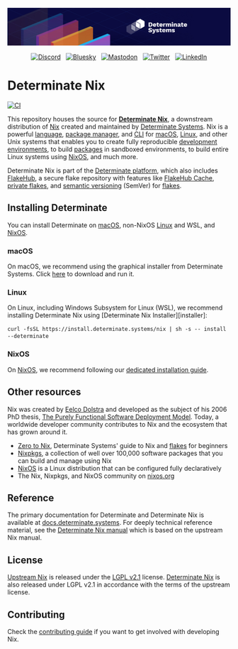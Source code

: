<p align="center">
  <a href="https://determinate.systems" target="_blank"><img src="https://raw.githubusercontent.com/determinatesystems/.github/main/.github/banner.jpg"></a>
</p>
<p align="center">
  &nbsp;<a href="https://determinate.systems/discord" target="_blank"><img alt="Discord" src="https://img.shields.io/discord/1116012109709463613?style=for-the-badge&logo=discord&logoColor=%23ffffff&label=Discord&labelColor=%234253e8&color=%23e4e2e2"></a>&nbsp;
  &nbsp;<a href="https://bsky.app/profile/determinate.systems" target="_blank"><img alt="Bluesky" src="https://img.shields.io/badge/Bluesky-0772D8?style=for-the-badge&logo=bluesky&logoColor=%23ffffff"></a>&nbsp;
  &nbsp;<a href="https://hachyderm.io/@determinatesystems" target="_blank"><img alt="Mastodon" src="https://img.shields.io/badge/Mastodon-6468fa?style=for-the-badge&logo=mastodon&logoColor=%23ffffff"></a>&nbsp;
  &nbsp;<a href="https://twitter.com/DeterminateSys" target="_blank"><img alt="Twitter" src="https://img.shields.io/badge/Twitter-303030?style=for-the-badge&logo=x&logoColor=%23ffffff"></a>&nbsp;
  &nbsp;<a href="https://www.linkedin.com/company/determinate-systems" target="_blank"><img alt="LinkedIn" src="https://img.shields.io/badge/LinkedIn-1667be?style=for-the-badge&logo=linkedin&logoColor=%23ffffff"></a>&nbsp;
</p>

# Determinate Nix

[![CI](https://github.com/DeterminateSystems/nix-src/workflows/CI/badge.svg)](https://github.com/DeterminateSystems/nix-src/actions/workflows/ci.yml)

This repository houses the source for [**Determinate Nix**][det-nix], a downstream distribution of [Nix][upstream] created and maintained by [Determinate Systems][detsys].
Nix is a powerful [language], [package manager][package-management], and [CLI] for [macOS](#macos), [Linux](linux), and other Unix systems that enables you to create fully reproducible [development environments][envs], to build [packages] in sandboxed environments, to build entire Linux systems using [NixOS], and much more.

Determinate Nix is part of the [Determinate platform][determinate], which also includes [FlakeHub], a secure flake repository with features like [FlakeHub Cache][cache], [private flakes][private-flakes], and [semantic versioning][semver] (SemVer) for [flakes].

## Installing Determinate

You can install Determinate on [macOS](#macos), non-NixOS [Linux](#linux) and WSL, and [NixOS](#nixos).

### macOS

On macOS, we recommend using the graphical installer from Determinate Systems.
Click [here][gui] to download and run it.

### Linux

On Linux, including Windows Subsystem for Linux (WSL), we recommend installing Determinate Nix using [Determinate Nix Installer][installer]:

```shell
curl -fsSL https://install.determinate.systems/nix | sh -s -- install --determinate
```

### NixOS

On [NixOS], we recommend following our [dedicated installation guide][nixos-install].

## Other resources

Nix was created by [Eelco Dolstra][eelco] and developed as the subject of his 2006 PhD thesis, [The Purely Functional Software Deployment Model][thesis].
Today, a worldwide developer community contributes to Nix and the ecosystem that has grown around it.

- [Zero to Nix][z2n], Determinate Systems' guide to Nix and [flakes] for beginners
- [Nixpkgs], a collection of well over 100,000 software packages that you can build and manage using Nix
- [NixOS] is a Linux distribution that can be configured fully declaratively
- The Nix, Nixpkgs, and NixOS community on [nixos.org][website]

## Reference

The primary documentation for Determinate and Determinate Nix is available at [docs.determinate.systems][determinate].
For deeply technical reference material, see the [Determinate Nix manual][manual] which is based on the upstream Nix manual.

## License

[Upstream Nix][upstream] is released under the [LGPL v2.1][license] license.
[Determinate Nix][det-nix] is also released under LGPL v2.1 in accordance with the terms of the upstream license.

## Contributing

Check the [contributing guide][contributing] if you want to get involved with developing Nix.

[cache]: https://docs.determinate.systems/flakehub/cache
[cli]: https://manual.determinate.systems/command-ref/new-cli/nix.html
[contributing]: ./CONTRIBUTING.md
[det-nix]: https://docs.determinate.systems/determinate-nix
[determinate]: https://docs.determinate.systems
[detsys]: https://determinate.systems
[dnixd]: https://docs.determinate.systems/determinate-nix#determinate-nixd
[eelco]: https://determinate.systems/people/eelco-dolstra
[envs]: https://zero-to-nix.com/concepts/dev-env
[flakehub]: https://flakehub.com
[flakes]: https://zero-to-nix.com/concepts/flakes
[gui]: https://install.determinate.systems/determinate-pkg/stable/Universal
[language]: https://zero-to-nix.com/concepts/nix-language
[license]: ./COPYING
[manual]: https://manual.determinate.systems
[nixpkgs]: https://github.com/NixOS/nixpkgs
[nixos]: https://github.com/NixOS/nixpkgs/tree/master/nixos
[nixos-install]: https://docs.determinate.systems/guides/advanced-installation#nixos
[packages]: https://zero-to-nix.com/concepts/packages
[package-management]: https://zero-to-nix.com/concepts/package-management
[private-flakes]: https://docs.determinate.systems/flakehub/private-flakes
[semver]: https://docs.determinate.systems/flakehub/concepts/semver
[thesis]: https://edolstra.github.io/pubs/phd-thesis.pdf
[upstream]: https://github.com/NixOS/nix
[website]: https://nixos.org
[z2n]: https://zero-to-nix.com
